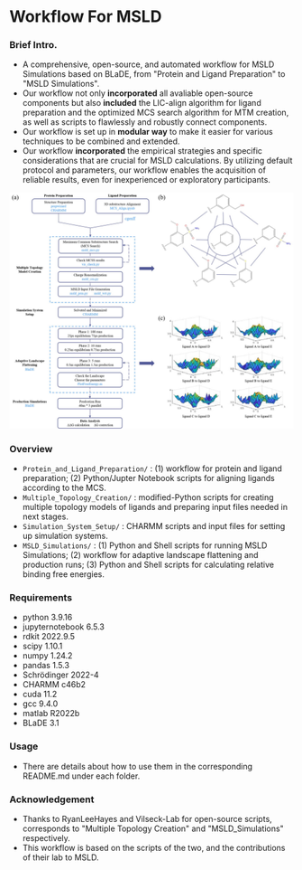 # Workflow For MSLD

### Brief Intro.
 - A comprehensive, open-source, and automated workflow for MSLD Simulations based on BLaDE, from "Protein and Ligand Preparation" to "MSLD Simulations".
 - Our workflow not only **incorporated** all avaliable open-source components but also **included** the LIC-align algorithm for ligand preparation and the optimized MCS search algorithm for MTM creation, as well as scripts to flawlessly and robustly connect components.
 - Our workflow is set up in **modular way** to make it easier for various techniques to be combined and extended.
 - Our workflow **incorporated** the empirical strategies and specific considerations that are crucial for MSLD calculations. By utilizing default protocol and parameters, our workflow enables the acquisition of reliable results, even for inexperienced or exploratory participants.

![Workflow](https://github.com/RenlingHu/WorkflowForMSLD/blob/main/workflow.jpg)

### Overview
 - `Protein_and_Ligand_Preparation/` : (1) workflow for protein and ligand preparation; (2) Python/Jupter Notebook scripts for aligning ligands according to the MCS.
 - `Multiple_Topology_Creation/` : modified-Python scripts for creating multiple topology models of ligands and preparing input files needed in next stages.
 - `Simulation_System_Setup/` : CHARMM scripts and input files for setting up simulation systems.
 - `MSLD_Simulations/` : (1) Python and Shell scripts for running MSLD Simulations; (2) workflow for adaptive landscape flattening and production runs; (3) Python and Shell scripts for calculating relative binding free energies.

### Requirements
 - python 3.9.16
 - jupyternotebook 6.5.3
 - rdkit 2022.9.5
 - scipy 1.10.1
 - numpy 1.24.2
 - pandas 1.5.3
 - Schrödinger 2022-4
 - CHARMM c46b2
 - cuda 11.2
 - gcc 9.4.0
 - matlab R2022b
 - BLaDE 3.1

### Usage
 - There are details about how to use them in the corresponding README.md under each folder.

### Acknowledgement
 - Thanks to RyanLeeHayes and Vilseck-Lab for open-source scripts, corresponds to "Multiple Topology Creation" and "MSLD_Simulations" respectively.
 - This workflow is based on the scripts of the two, and the contributions of their lab to MSLD.